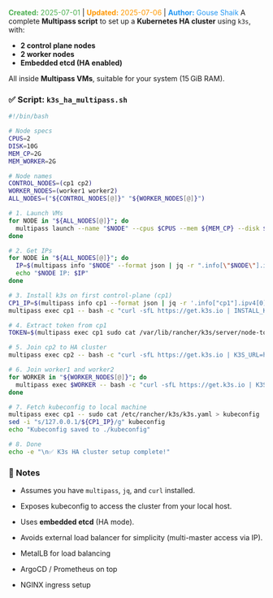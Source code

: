 <span style="color:#4caf50;"><b>Created:</b> 2025-07-01</span> | <span style="color:#ff9800;"><b>Updated:</b> 2025-07-06</span> | <span style="color:#2196f3;"><b>Author:</b> Gouse Shaik</span>
A complete **Multipass script** to set up a **Kubernetes HA cluster** using `k3s`, with:

- **2 control plane nodes**
- **2 worker nodes** 
- **Embedded etcd (HA enabled)**

All inside **Multipass VMs**, suitable for your system (15 GiB RAM).

### ✅ Script: `k3s_ha_multipass.sh`

```bash
#!/bin/bash

# Node specs
CPUS=2
DISK=10G
MEM_CP=2G
MEM_WORKER=2G

# Node names
CONTROL_NODES=(cp1 cp2)
WORKER_NODES=(worker1 worker2)
ALL_NODES=("${CONTROL_NODES[@]}" "${WORKER_NODES[@]}")

# 1. Launch VMs
for NODE in "${ALL_NODES[@]}"; do
  multipass launch --name "$NODE" --cpus $CPUS --mem ${MEM_CP} --disk $DISK
done

# 2. Get IPs
for NODE in "${ALL_NODES[@]}"; do
  IP=$(multipass info "$NODE" --format json | jq -r ".info[\"$NODE\"].ipv4[0]")
  echo "$NODE IP: $IP"
done

# 3. Install k3s on first control-plane (cp1)
CP1_IP=$(multipass info cp1 --format json | jq -r '.info["cp1"].ipv4[0]')
multipass exec cp1 -- bash -c "curl -sfL https://get.k3s.io | INSTALL_K3S_EXEC='server --cluster-init' sh -"

# 4. Extract token from cp1
TOKEN=$(multipass exec cp1 sudo cat /var/lib/rancher/k3s/server/node-token)

# 5. Join cp2 to HA cluster
multipass exec cp2 -- bash -c "curl -sfL https://get.k3s.io | K3S_URL=https://${CP1_IP}:6443 K3S_TOKEN=${TOKEN} INSTALL_K3S_EXEC='server' sh -"

# 6. Join worker1 and worker2
for WORKER in "${WORKER_NODES[@]}"; do
  multipass exec $WORKER -- bash -c "curl -sfL https://get.k3s.io | K3S_URL=https://${CP1_IP}:6443 K3S_TOKEN=${TOKEN} sh -"
done

# 7. Fetch kubeconfig to local machine
multipass exec cp1 -- sudo cat /etc/rancher/k3s/k3s.yaml > kubeconfig
sed -i "s/127.0.0.1/${CP1_IP}/g" kubeconfig
echo "Kubeconfig saved to ./kubeconfig"

# 8. Done
echo -e "\n✅ K3s HA cluster setup complete!"
```

### 📝 Notes

- Assumes you have `multipass`, `jq`, and `curl` installed.
- Exposes kubeconfig to access the cluster from your local host.
- Uses **embedded etcd** (HA mode).
- Avoids external load balancer for simplicity (multi-master access via IP).

- MetalLB for load balancing
- ArgoCD / Prometheus on top
- NGINX ingress setup